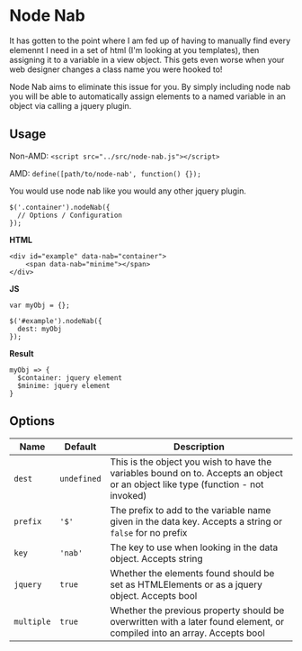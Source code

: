 Node Nab
========

It has gotten to the point where I am fed up of having to manually find every elemennt I need in a set of html (I'm looking at you templates), then assigning it to a variable in a view object. This gets even worse when your web designer changes a class name you were hooked to!

Node Nab aims to eliminate this issue for you. By simply including node nab you will be able to automatically assign elements to a named variable in an object via calling a jquery plugin.

Usage
-----
Non-AMD: `<script src="../src/node-nab.js"></script>`

AMD: `define([path/to/node-nab', function() {});`

You would use node nab like you would any other jquery plugin.
```
$('.container').nodeNab({
  // Options / Configuration
});
```

**HTML**
```
<div id="example" data-nab="container">
	<span data-nab="minime"></span>
</div>
```

**JS**
```
var myObj = {};

$('#example').nodeNab({
  dest: myObj
});
```

**Result**
```
myObj => {
  $container: jquery element
  $minime: jquery element
}
```

Options
-------
| Name | Default | Description |
| ---- | ------- | ----------- |
| `dest`| `undefined`  | This is the object you wish to have the variables bound on to. Accepts an object or an object like type (function - not invoked) |
| `prefix` | `'$'` | The prefix to add to the variable name given in the data key. Accepts a string or `false` for no prefix |
| `key` | `'nab'` | The key to use when looking in the data object. Accepts string |
| `jquery` | `true` | Whether the elements found should be set as HTMLElements or as a jquery object. Accepts bool |
| `multiple` | `true` | Whether the previous property should be overwritten with a later found element, or compiled into an array. Accepts bool |

